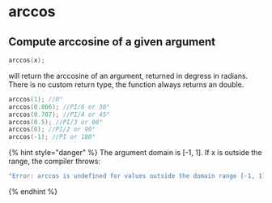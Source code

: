# arccos

## Compute arccosine of a given argument

```cpp
arccos(x);
```

will return the arccosine of an argument, returned in degress in radians. There is no custom return type, the function always returns an double. &#x20;

```cpp
arccos(1); //0°
arccos(0.866); //PI/6 or 30°
arccos(0.707); //PI/4 or 45°
arccos(0.5); //PI/3 or 60°
arccos(0); //PI/2 or 90° 
arccos(-1); //PI or 180°
```

{% hint style="danger" %}
The argument domain is \[-1, 1]. If x is outside the range, the compiler throws:&#x20;

```cpp
"Error: arccos is undefined for values outside the domain range [-1, 1]."
```
{% endhint %}

